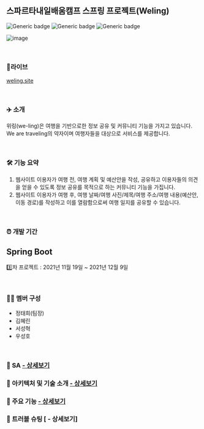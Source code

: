 ## 스파르타내일배움캠프 스프링 프로젝트(Weling)
![Generic badge](https://img.shields.io/badge/SpringBoot-2.1.0-yellowgreen.svg) ![Generic badge](https://img.shields.io/badge/MySQL-8.0.27-green.svg) ![Generic badge](https://img.shields.io/badge/JPA-2.1-orange.svg) 

![image](https://user-images.githubusercontent.com/37091602/145514758-97d9fca2-8b8a-4454-b388-4626c63a85e2.png)

 
<br/>

### 🔗라이브
[weling.site](http://weling.site/) 

<br/>

### ✈️ 소개
위링(we-ling)은 여행을 기반으로한 정보 공유 및 커뮤니티 기능을 가지고 있습니다.
We are traveling의 약자이며 여행자들을 대상으로 서비스를 제공합니다.  

<br/>    

### 🛠 기능 요약
1. 웹사이트 이용자가 여행 전, 여행 계획 및 예산안을 작성, 공유하고 이용자들의 의견을 얻을 수 있도록 정보 공유를 목적으로 하는 커뮤니티 기능을 가집니다.
2. 웹사이트 이용자가 여행 후, 여행 날짜/여행 사진/제목/여행 주소/여행 내용(예산안, 이동 경로)를 작성하고 이를 열람함으로써 여행 일지를 공유할 수 있습니다.  

<br/>

### ⏰ 개발 기간
## Spring Boot
3️⃣차 프로젝트 : 2021년 11월 19일 ~ 2021년 12월 9일

<br/>

### 👩‍💻 멤버 구성
- 정태희(팀장)
- 김혜린
- 서성혁
- 우성호  

<br/>

### 📌 SA [ - 상세보기](https://github.com/jtheeeeee/we_are_traveling_java/wiki/SA)

### 📌 아키텍처 및 기술 소개 [ - 상세보기](https://github.com/jtheeeeee/we_are_traveling_java/wiki/%EC%95%84%ED%82%A4%ED%85%8D%EC%B2%98-%EB%B0%8F-%EA%B8%B0%EC%88%A0-%EC%86%8C%EA%B0%9C)

### 📌 주요 기능 [ - 상세보기](https://github.com/jtheeeeee/we_are_traveling_java/wiki/%EC%A3%BC%EC%9A%94-%EA%B8%B0%EB%8A%A5)

### 📌 트러블 슈팅 [ - 상세보기]
